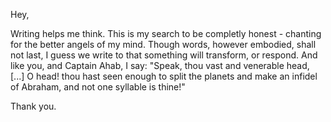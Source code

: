 Hey,

Writing helps me think. This is my search to be completly honest - chanting for the better angels of my mind.
Though words, however embodied, shall not last, I guess we write to that something will transform, or respond.
And like you, and Captain Ahab, I say: "Speak, thou vast and venerable head, [...] O head! thou hast seen enough to split the planets and make an infidel of Abraham, and not one syllable is thine!"

Thank you.
